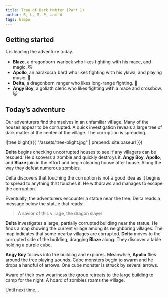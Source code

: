```yaml
---
title: Tree of Dark Matter (Part 1)
author: B, L, M, P, and W
tags: blmpw
---
```


## Getting started

**L** is leading the adventure today.

- **Blaze**, a dragonborn warlock who likes fighting with his mace, and magic. 🐱
- **Apollo**, an aarakocra bard who likes fighting with his yklwa, and playing music. 🐨
- **Delta**, a dragonborn ranger who likes long-range fighting. 🐶
- **Angy Boy**, a goliath cleric who likes fighting with a mace and crossbow. 🐱

## Today’s adventure

Our adventurers find themselves in an unfamiliar village. Many of the houses appear to be corrupted. A quick investigation reveals a large tree of dark matter at the center of the village. The corruption is spreading.

![tree blight]({{ "/assets/tree-blight.jpg" | prepend: site.baseurl }})

**Delta** begins checking uncorrupted houses to see if any villagers can be rescued. He discovers a zombie and quickly destroys it. **Angy Boy**, **Apollo**, and **Blaze** join in the effort and begin clearing house after house. Along the way they defeat numerous zombies.

Delta discovers that touching the corruption is not a good idea as it begins to spread to anything that touches it. He withdraws and manages to escape the corruption.

Eventually, the adventurers encounter a statue near the tree. Delta reads a message below the statue that reads:

> A savior of this village, the dragon slayer

**Delta** investigates a large, partially corrupted building near the statue. He finds a map showing the current village among its neighboring villages. The map indicates that some nearby villages are corrupted. **Delta** moves to the corrupted side of the building, dragging **Blaze** along. They discover a table holding a purple cube.

**Angy Boy** follows into the building and explores. Meanwhile, **Apollo** flies around the tree playing sounds. Cube monsters begin to swarm and he drops a handful of arrows. One cube monster is struck by several arrows.

Aware of their own weariness the group retreats to the large building to camp for the night. A hoard of zombies roams the village.

Until next time...